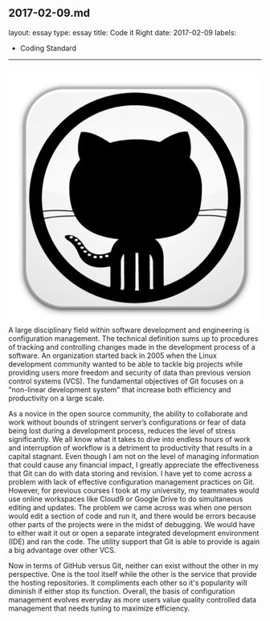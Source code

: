 2017-02-09.md
---
layout: essay
type: essay
title: Code it Right
date: 2017-02-09
labels:
  - Coding Standard
---


<h3 class="ui block grey header">
  
</h3>
<img class="ui centered medium image" src="/images/github.png">
A large disciplinary field within software development and engineering is configuration management. The technical definition sums up to procedures of tracking and controlling changes made in the development process of a software. An organization started back in 2005 when the Linux development community wanted to be able to tackle big projects while providing users more freedom and security of data than previous version control systems (VCS). The fundamental objectives of Git focuses on a "non-linear development system" that increase both efficiency and productivity on a large scale. 

As a novice in the open source community, the ability to collaborate and work without bounds of stringent server’s configurations or fear of data being lost during a development process, reduces the level of stress significantly. We all know what it takes to dive into endless hours of work and interruption of workflow is a detriment to productivity that results in a capital stagnant. Even though I am not on the level of managing information that could cause any financial impact, I greatly appreciate the effectiveness that Git can do with data storing and revision. I have yet to come across a problem with lack of effective configuration management practices on Git. However, for previous courses I took at my university, my teammates would use online workspaces like Cloud9 or Google Drive to do simultaneous editing and updates. The problem we came across was when one person would edit a section of code and run it, and there would be errors because other parts of the projects were in the midst of debugging. We would have to either wait it out or open a separate integrated development environment (IDE) and ran the code. The utility support that Git is able to provide is again a big advantage over other VCS. 

Now in terms of GitHub versus Git, neither can exist without the other in my perspective. One is the tool itself while the other is the service that provide the hosting repositories. It compliments each other so it's popularity will diminish if either stop its function. Overall, the basis of configuration management evolves everyday as more users value quality controlled data management that needs tuning to maximize efficiency.
